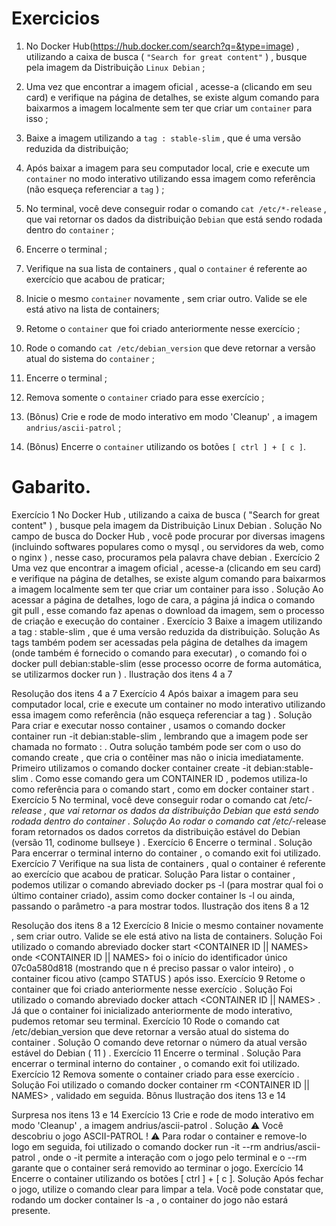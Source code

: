 # Exercicios

1. No Docker Hub(https://hub.docker.com/search?q=&type=image) , utilizando a caixa de busca ( `"Search for great content"` ) , busque pela imagem da Distribuição `Linux Debian` ;

2. Uma vez que encontrar a imagem oficial , acesse-a (clicando em seu card) e verifique na página de detalhes, se existe algum comando para baixarmos a imagem localmente sem ter que criar um `container` para isso ;

3. Baixe a imagem utilizando a `tag : stable-slim` , que é uma versão reduzida da distribuição;

4. Após baixar a imagem para seu computador local, crie e execute um `container` no modo interativo utilizando essa imagem como referência (não esqueça referenciar a `tag` ) ;

5. No terminal, você deve conseguir rodar o comando `cat /etc/*-release` , que vai retornar os dados da distribuição `Debian` que está sendo rodada dentro do `container` ;

6. Encerre o terminal ;

7. Verifique na sua lista de containers , qual o `container` é referente ao exercício que acabou de praticar;

8. Inicie o mesmo `container` novamente , sem criar outro. Valide se ele está ativo na lista de containers;

9. Retome o `container` que foi criado anteriormente nesse exercício ;

10. Rode o comando `cat /etc/debian_version` que deve retornar a versão atual do sistema do `container` ;

11. Encerre o terminal ;

12. Remova somente o `container` criado para esse exercício ;

13. (Bônus) Crie e rode de modo interativo em modo 'Cleanup' , a imagem `andrius/ascii-patrol` ;

14. (Bônus) Encerre o `container` utilizando os botões `[ ctrl ] + [ c ]`.



# Gabarito.

Exercício 1
No Docker Hub , utilizando a caixa de busca ( "Search for great content" ) , busque pela imagem da Distribuição Linux Debian .
Solução
No campo de busca do Docker Hub , você pode procurar por diversas imagens (incluindo softwares populares como o mysql , ou servidores da web, como o nginx ) , nesse caso, procuramos pela palavra chave debian .
Exercício 2
Uma vez que encontrar a imagem oficial , acesse-a (clicando em seu card) e verifique na página de detalhes, se existe algum comando para baixarmos a imagem localmente sem ter que criar um container para isso .
Solução
Ao acessar a página de detalhes, logo de cara, a página já indica o comando git pull <imagem> , esse comando faz apenas o download da imagem, sem o processo de criação e execução do container .
Exercício 3
Baixe a imagem utilizando a tag : stable-slim , que é uma versão reduzida da distribuição.
Solução
As tags também podem ser acessadas pela página de detalhes da imagem (onde também é fornecido o comando para executar) , o comando foi o docker pull debian:stable-slim (esse processo ocorre de forma automática, se utilizarmos docker run ) .
Ilustração dos itens 4 a 7

Resolução dos itens 4 a 7
Exercício 4
Após baixar a imagem para seu computador local, crie e execute um container no modo interativo utilizando essa imagem como referência (não esqueça referenciar a tag ) .
Solução
Para criar e executar nosso container , usamos o comando docker container run -it debian:stable-slim , lembrando que a imagem pode ser chamada no formato <imagem>:<tag> .
Outra solução também pode ser com o uso do comando create , que cria o contêiner mas não o inicia imediatamente.
Primeiro utilizamos o comando docker container create -it debian:stable-slim . Como esse comando gera um CONTAINER ID , podemos utiliza-lo como referência para o comando start , como em docker container start <CONTAINER ID> .
Exercício 5
No terminal, você deve conseguir rodar o comando cat /etc/*-release , que vai retornar os dados da distribuição Debian que está sendo rodada dentro do container .
Solução
Ao rodar o comando cat /etc/*-release foram retornados os dados corretos da distribuição estável do Debian (versão 11, codinome bullseye ) .
Exercício 6
Encerre o terminal .
Solução
Para encerrar o terminal interno do container , o comando exit foi utilizado.
Exercício 7
Verifique na sua lista de containers , qual o container é referente ao exercício que acabou de praticar.
Solução
Para listar o container , podemos utilizar o comando abreviado docker ps -l (para mostrar qual foi o último container criado), assim como docker container ls -l ou ainda, passando o parâmetro -a para mostrar todos.
Ilustração dos itens 8 a 12

Resolução dos itens 8 a 12
Exercício 8
Inicie o mesmo container novamente , sem criar outro. Valide se ele está ativo na lista de containers.
Solução
Foi utilizado o comando abreviado docker start <CONTAINER ID || NAMES> onde <CONTAINER ID || NAMES> foi o início do identificador único 07c0a580d818 (mostrando que n é preciso passar o valor inteiro) , o container ficou ativo (campo STATUS ) após isso.
Exercício 9
Retome o container que foi criado anteriormente nesse exercício .
Solução
Foi utilizado o comando abreviado docker attach <CONTAINER ID || NAMES> . Já que o container foi inicializado anteriormente de modo interativo, pudemos retomar seu terminal.
Exercício 10
Rode o comando cat /etc/debian_version que deve retornar a versão atual do sistema do container .
Solução
O comando deve retornar o número da atual versão estável do Debian ( 11 ) .
Exercício 11
Encerre o terminal .
Solução
Para encerrar o terminal interno do container , o comando exit foi utilizado.
Exercício 12
Remova somente o container criado para esse exercício .
Solução
Foi utilizado o comando docker container rm <CONTAINER ID || NAMES> , validado em seguida.
Bônus
Ilustração dos itens 13 e 14

Surpresa nos itens 13 e 14
Exercício 13
Crie e rode de modo interativo em modo 'Cleanup' , a imagem andrius/ascii-patrol .
Solução
⚠️ Você descobriu o jogo ASCII-PATROL ! ⚠️ Para rodar o container e remove-lo logo em seguida, foi utilizado o comando docker run -it --rm andrius/ascii-patrol , onde o -it permite a interação com o jogo pelo terminal e o --rm garante que o container será removido ao terminar o jogo.
Exercício 14
Encerre o container utilizando os botões [ ctrl ] + [ c ].
Solução
Após fechar o jogo, utilize o comando clear para limpar a tela. Você pode constatar que, rodando um docker container ls -a , o container do jogo não estará presente.


